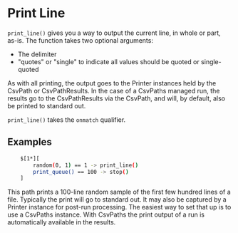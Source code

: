 
# Print Line

`print_line()` gives you a way to output the current line, in whole or part, as-is. The function takes two optional arguments:
- The delimiter
- "quotes" or "single" to indicate all values should be quoted or single-quoted

As with all printing, the output goes to the Printer instances held by the CsvPath or CsvPathResults. In the case of a CsvPaths managed run, the results go to the CsvPathResults via the CsvPath, and will, by default, also be printed to standard out.

`print_line()` takes the `onmatch` qualifier.

## Examples

```bash
    $[1*][
        random(0, 1) == 1 -> print_line()
        print_queue() == 100 -> stop()
    ]
```

This path prints a 100-line random sample of the first few hundred lines of a file. Typically the print will go to standard out. It may also be captured by a Printer instance for post-run processing. The easiest way to set that up is to use a CsvPaths instance. With CsvPaths the print output of a run is automatically available in the results.


